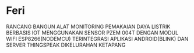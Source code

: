 # Feri
RANCANG BANGUN ALAT MONITORING PEMAKAIAN DAYA LISTRIK BERBASIS IOT MENGGUNAKAN SENSOR PZEM 004T DENGAN MODUL WIFI ESP8266(NODEMCU) TERINTEGRASI APLIKASI ANDROID(BLINK) DAN SERVER THINGSPEAK DIKELURAHAN KETAPANG
